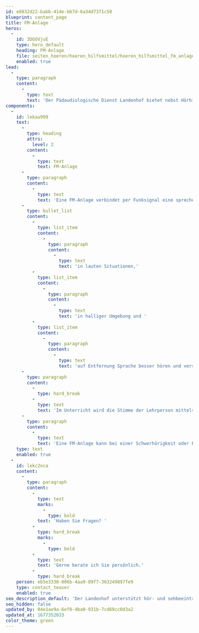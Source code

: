```yaml
---
id: e8032d22-babb-414e-b67d-6a34d7371c50
blueprint: content_page
title: FM-Anlage
heros:
  -
    id: 3DGOVjuE
    type: hero_default
    heading: FM-Anlage
    file: seiten_hoeren/hoeren_hilfsmittel/hoeren_hilfsmittel_fm_anlage_2023-02.jpg
    enabled: true
lead:
  -
    type: paragraph
    content:
      -
        type: text
        text: 'Der Pädaudiologische Dienst Landenhof bietet nebst Hörhilfen auch die Versorgung mit zusätzlichen Hilfsmitteln an. '
components:
  -
    id: lekau999
    text:
      -
        type: heading
        attrs:
          level: 2
        content:
          -
            type: text
            text: FM-Anlage
      -
        type: paragraph
        content:
          -
            type: text
            text: 'Eine FM-Anlage verbindet per Funksignal eine sprechende und eine zuhörende Person. Durch diese Technologie können Hörbeeinträchtigte '
      -
        type: bullet_list
        content:
          -
            type: list_item
            content:
              -
                type: paragraph
                content:
                  -
                    type: text
                    text: 'in lauten Situationen,'
          -
            type: list_item
            content:
              -
                type: paragraph
                content:
                  -
                    type: text
                    text: 'in halliger Umgebung und '
          -
            type: list_item
            content:
              -
                type: paragraph
                content:
                  -
                    type: text
                    text: 'auf Entfernung Sprache besser hören und verstehen.'
      -
        type: paragraph
        content:
          -
            type: hard_break
          -
            type: text
            text: 'Im Unterricht wird die Stimme der Lehrperson mittels FM-Sender an die FM-Empfänger der hörbeeinträchtigten Schüler:innen gesendet. Damit wird der Störlärm im Klassenzimmer umgangen und die räumliche Distanz zur Lehrperson überbrückt.'
      -
        type: paragraph
        content:
          -
            type: text
            text: 'Eine FM-Anlage kann bei einer Schwerhörigkeit oder bei einer Auditiven Verarbeitungs- und Wahrnehmungsstörung (AVWS) zum Einsatz kommen. '
    type: text
    enabled: true
  -
    id: lekc2nca
    content:
      -
        type: paragraph
        content:
          -
            type: text
            marks:
              -
                type: bold
            text: 'Haben Sie Fragen? '
          -
            type: hard_break
            marks:
              -
                type: bold
          -
            type: text
            text: 'Gerne berate ich Sie persönlich.'
          -
            type: hard_break
    person: eb5e3330-006b-4aa9-89f7-363249897fe9
    type: contact_teaser
    enabled: true
seo_description_default: 'Der Landenhof unterstützt hör- und sehbeeinträchtigte Kinder & Jugendliche in ihrem selbstbestimmten Leben durch Förderung ihrer Fähigkeiten & Entwicklung'
seo_hidden: false
updated_by: 04e1ae9a-6ef8-4ba0-931b-7cd69cc0d3a2
updated_at: 1677352033
color_theme: green
---
```

